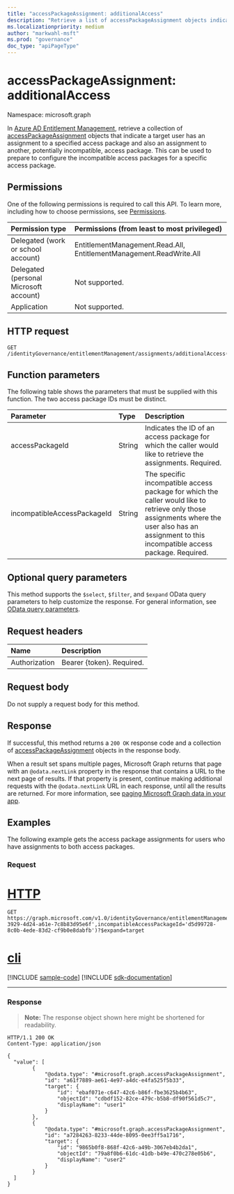 ```yaml
---
title: "accessPackageAssignment: additionalAccess"
description: "Retrieve a list of accessPackageAssignment objects indicating potential separation of duties conflicts or access to incompatible access packages."
ms.localizationpriority: medium
author: "markwahl-msft"
ms.prod: "governance"
doc_type: "apiPageType"
---
```


# accessPackageAssignment: additionalAccess
Namespace: microsoft.graph

In [Azure AD Entitlement Management](../resources/entitlementmanagement-overview.md), retrieve a collection of [accessPackageAssignment](../resources/accesspackageassignment.md) objects that indicate a target user has an assignment to a specified access package and also an assignment to another, potentially incompatible, access package.  This can be used to prepare to configure the incompatible access packages for a specific access package.

## Permissions
One of the following permissions is required to call this API. To learn more, including how to choose permissions, see [Permissions](/graph/permissions-reference).

|Permission type|Permissions (from least to most privileged)|
|:---|:---|
|Delegated (work or school account)|EntitlementManagement.Read.All, EntitlementManagement.ReadWrite.All|
|Delegated (personal Microsoft account)|Not supported.|
|Application|Not supported.|

## HTTP request

<!-- {
  "blockType": "ignored"
}
-->
``` http
GET /identityGovernance/entitlementManagement/assignments/additionalAccess(accessPackageId='parameterValue',incompatibleAccessPackageId='parameterValue')
```

## Function parameters
The following table shows the parameters that must be supplied with this function.  The two access package IDs must be distinct.

|Parameter|Type|Description|
|:---|:---|:---|
| accessPackageId | String |  Indicates the ID of an access package for which the caller would like to retrieve the assignments. Required. |
| incompatibleAccessPackageId | String | The specific incompatible access package for which the caller would like to retrieve only those assignments where the user also has an assignment to this incompatible access package. Required. |

## Optional query parameters

This method supports the `$select`, `$filter`, and `$expand` OData query parameters to help customize the response. For general information, see [OData query parameters](/graph/query-parameters).

## Request headers
|Name|Description|
|:---|:---|
|Authorization|Bearer {token}. Required.|

## Request body
Do not supply a request body for this method.

## Response

If successful, this method returns a `200 OK` response code and a collection of [accessPackageAssignment](../resources/accesspackageassignment.md) objects in the response body.

When a result set spans multiple pages, Microsoft Graph returns that page with an `@odata.nextLink` property in the response that contains a URL to the next page of results. If that property is present, continue making additional requests with the `@odata.nextLink` URL in each response, until all the results are returned. For more information, see [paging Microsoft Graph data in your app](/graph/paging).

## Examples

The following example gets the access package assignments for users who have assignments to both access packages.

### Request



# [HTTP](#tab/http)
<!-- {
  "blockType": "request",
  "name": "accesspackageassignment_additionalaccess"
}
-->
``` http
GET https://graph.microsoft.com/v1.0/identityGovernance/entitlementManagement/assignments/additionalAccess(accessPackageId='2506aef1-3929-4d24-a61e-7c8b83d95e6f',incompatibleAccessPackageId='d5d99728-8c0b-4ede-83d2-cf9b0e8dabfb')?$expand=target
```

# [cli](#tab/cli)
[!INCLUDE [sample-code](../includes/snippets/cli/accesspackageassignment-additionalaccess-cli-snippets.md)]
[!INCLUDE [sdk-documentation](../includes/snippets/snippets-sdk-documentation-link.md)]

---


### Response
> **Note:** The response object shown here might be shortened for readability.
<!-- {
  "blockType": "response",
  "truncated": true,
  "@odata.type": "Collection(microsoft.graph.accessPackageAssignment)"
}
-->
``` http
HTTP/1.1 200 OK
Content-Type: application/json

{
  "value": [
        {
            "@odata.type": "#microsoft.graph.accessPackageAssignment",
            "id": "a61f7889-ae61-4e97-a4dc-e4fa525f5b33",
            "target": {
                "id": "ebaf071e-c647-42c6-b86f-fbe3625b4b63",
                "objectId": "cdbdf152-82ce-479c-b5b8-df90f561d5c7",
                "displayName": "user1"
            }
        },
        {
            "@odata.type": "#microsoft.graph.accessPackageAssignment",
            "id": "a7284263-8233-44de-8095-0ee3ff5a1716",
            "target": {
                "id": "9865b0f8-868f-42c6-a49b-3067eb4b2da1",
                "objectId": "79a8f0b6-61dc-41db-b49e-470c278e05b6",
                "displayName": "user2"
            }
        }
  ]
}

```

